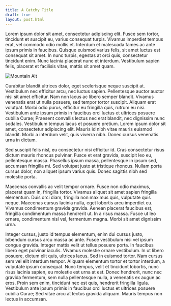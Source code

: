 ```yaml
---
title: A Catchy Title
draft: true
layout: post.html
---
```


Lorem ipsum dolor sit amet, consectetur adipiscing elit. Fusce sem tortor, tincidunt et suscipit eu, varius consequat turpis. Vivamus imperdiet tempus erat, vel commodo odio mollis et. Interdum et malesuada fames ac ante ipsum primis in faucibus. Quisque euismod varius felis, sit amet luctus est consequat sit amet. In nunc turpis, egestas at orci quis, consectetur tincidunt enim. Nunc lacinia placerat nunc et interdum. Vestibulum sapien felis, placerat et facilisis vitae, mattis sit amet quam.


![Mountain Alt](file:///Users/kyle/Source/home-is.github.io/assets/images/001.jpg "Something, something")

Curabitur blandit ultrices dolor, eget scelerisque neque suscipit at. Vestibulum nec efficitur arcu, nec luctus sapien. Pellentesque auctor auctor nisi sit amet efficitur. Nam non lacus ac libero semper blandit. Vivamus venenatis erat ut nulla posuere, sed tempor tortor suscipit. Aliquam erat volutpat. Morbi odio purus, efficitur eu fringilla quis, rutrum eu nisi. Vestibulum ante ipsum primis in faucibus orci luctus et ultrices posuere cubilia Curae; Praesent convallis lectus nec erat blandit, nec dignissim nunc sodales. Vestibulum tempus lacus et posuere pretium. Lorem ipsum dolor sit amet, consectetur adipiscing elit. Mauris id nibh vitae mauris euismod blandit. Morbi a interdum velit, quis viverra nibh. Donec cursus venenatis urna in dictum.

Sed suscipit felis nisl, eu consectetur nisi efficitur id. Cras consectetur risus dictum mauris rhoncus pulvinar. Fusce et erat gravida, suscipit leo eu, pellentesque massa. Phasellus ipsum massa, pellentesque in ipsum sed, accumsan fringilla mi. Sed volutpat justo at tristique rhoncus. Nullam porta cursus dolor, non aliquet ipsum varius quis. Donec sagittis nibh sed molestie porta.

Maecenas convallis ac velit tempor ornare. Fusce non odio maximus, placerat quam in, fringilla tortor. Vivamus aliquet sit amet sapien fringilla elementum. Duis orci diam, fringilla non maximus quis, vulputate quis neque. Maecenas cursus lacinia nulla, eget lobortis arcu imperdiet eu. Vivamus condimentum gravida gravida. Aenean placerat faucibus est, fringilla condimentum massa hendrerit ut. In a risus massa. Fusce ut leo ornare, condimentum nisl vel, fermentum magna. Morbi sit amet dignissim urna.

Integer cursus, justo id tempus elementum, enim dui cursus justo, bibendum cursus arcu massa ac ante. Fusce vestibulum nisi vel ipsum congue gravida. Integer mattis velit ut tellus posuere porta. In faucibus libero eget pulvinar iaculis. Vivamus molestie ornare vestibulum. In ut libero posuere, dictum elit quis, ultrices lacus. Sed in euismod tortor. Nam cursus sem vel elit interdum tempor. Aliquam elementum tortor et tortor interdum, a vulputate ipsum consequat. Nunc tempus, velit et tincidunt lobortis, nunc risus lacinia sapien, eu molestie est urna at est. Donec hendrerit, nunc nec gravida fermentum, sem nulla pellentesque nulla, a venenatis ex augue ac eros. Proin sem enim, tincidunt nec est quis, hendrerit fringilla ligula. Vestibulum ante ipsum primis in faucibus orci luctus et ultrices posuere cubilia Curae; Sed vitae arcu at lectus gravida aliquam. Mauris tempus non lectus in accumsan.
